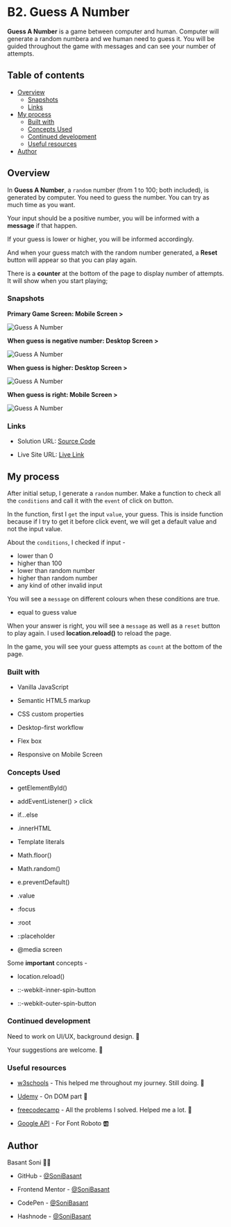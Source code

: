 # B2. Guess A Number

**Guess A Number** is a game between computer and human. Computer will generate a random numbera and we human need to guess it. You will be guided throughout the game with messages and can see your number of attempts.

## Table of contents

- [Overview](#overview)
  - [Snapshots](#snapshots)
  - [Links](#links)
- [My process](#my-process)
  - [Built with](#built-with)
  - [Concepts Used](#concepts-used)
  - [Continued development](#continued-development)
  - [Useful resources](#useful-resources)
- [Author](#author)

## Overview

In **Guess A Number**, a `random` number (from 1 to 100; both included), is generated by computer. You need to guess the number. You can try as much time as you want.

Your input should be a positive number, you will be informed with a **message** if that happen.

If your guess is lower or higher, you will be informed accordingly.

And when your guess match with the random number generated, a **Reset** button will appear so that you can play again.

There is a **counter** at the bottom of the page to display number of attempts. It will show when you start playing;

### Snapshots

**Primary Game Screen: Mobile Screen >**

![Guess A Number](Images/Guess-num-snap-1.png)

**When guess is negative number: Desktop Screen >**

![Guess A Number](Images/Guess-num-snap-2.png)

**When guess is higher: Desktop Screen >**

![Guess A Number](Images/Guess-num-snap-3.png)

**When guess is right: Mobile Screen >**

![Guess A Number](Images/Guess-num-snap-4.png)

### Links

- Solution URL: [Source Code](https://github.com/SoniBasant/Vanilla-JavaScript-Projects/tree/main/B2.%20Guess%20A%20Number)

- Live Site URL: [Live Link](https://sonibasant.github.io/Vanilla-JavaScript-Projects/B2.%20Guess%20A%20Number/guess_num.html)

## My process

After initial setup, I generate a `random` number. Make a function to check all the `conditions` and call it with the `event` of click on button.

In the function, first I `get` the input `value`, your guess. This is inside function because if I try to get it before click event, we will get a default value and not the input value.

About the `conditions`, I checked if input -

- lower than 0
- higher than 100
- lower than random number
- higher than random number
- any kind of other invalid input

You will see a `message` on different colours when these conditions are true.

- equal to guess value

When your answer is right, you will see a `message` as well as a `reset` button to play again. I used **location.reload()** to reload the page.

In the game, you will see your guess attempts as `count` at the bottom of the page.

### Built with

- Vanilla JavaScript

- Semantic HTML5 markup
- CSS custom properties
- Desktop-first workflow
- Flex box
- Responsive on Mobile Screen

### Concepts Used

- getElementById()

- addEventListener() > click
- if...else
- .innerHTML
- Template literals
- Math.floor()
- Math.random()
- e.preventDefault()
- .value
- :focus
- :root
- ::placeholder
- @media screen

Some **important** concepts -

- location.reload()

- ::-webkit-inner-spin-button
- ::-webkit-outer-spin-button

### Continued development

Need to work on UI/UX, background design. 🚀

Your suggestions are welcome. 🙌

### Useful resources

- [w3schools](https://www.w3schools.com) - This helped me throughout my journey. Still doing. 🙂

- [Udemy](https://www.udemy.com/course/50-projects-50-days/) - On DOM part 🤝
- [freecodecamp](https://www.freecodecamp.org/) - All the problems I solved. Helped me a lot. 🙌
- [Google API](https://fonts.googleapis.com/css2?family=Roboto:wght@400;700&display=swap) - For Font Roboto 🆎

## Author

Basant Soni 👨‍💻

- GitHub - [@SoniBasant](https://github.com/SoniBasant)

- Frontend Mentor - [@SoniBasant](https://www.frontendmentor.io/profile/SoniBasant)
- CodePen - [@SoniBasant](https://codepen.io/sonibasant)
- Hashnode - [@SoniBasant](https://sonibasant.hashnode.dev/)
